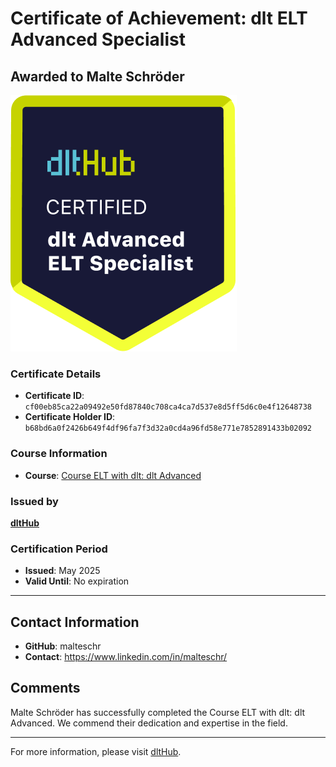 
# Certificate of Achievement: dlt ELT Advanced Specialist

## Awarded to **Malte Schröder**

![Course Image](../badges/advanced_etl_specialist.png)

### Certificate Details
- **Certificate ID**: `cf00eb85ca22a09492e50fd87840c708ca4ca7d537e8d5ff5d6c0e4f12648738`
- **Certificate Holder ID**: `b68bd6a0f2426b649f4df96fa7f3d32a0cd4a96fd58e771e7852891433b02092`

### Course Information
- **Course**: [Course ELT with dlt: dlt Advanced](https://github.com/dlt-hub/dlthub-education/tree/main/courses/dlt_advanced_2025)

### Issued by
[**dltHub**](https://dlthub.com/) 

### Certification Period
- **Issued**: May 2025
- **Valid Until**: No expiration

---

## Contact Information
- **GitHub**: malteschr
- **Contact**: https://www.linkedin.com/in/malteschr/

## Comments
Malte Schröder has successfully completed the Course ELT with dlt: dlt Advanced. We commend their dedication and expertise in the field.

---

For more information, please visit [dltHub](https://dlthub.com/).
    
